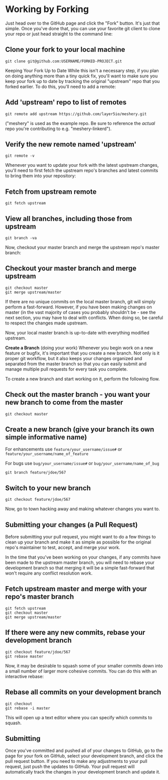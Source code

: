 # Working by Forking
Just head over to the GitHub page and click the "Fork" button. It's just that simple. Once you've done that, you can use your favorite git client to clone your repo or just head straight to the command line:

## Clone your fork to your local machine
```
git clone git@github.com:USERNAME/FORKED-PROJECT.git
```
Keeping Your Fork Up to Date
While this isn't a necessary step, if you plan on doing anything more than a tiny quick fix, you'll want to make sure you keep your fork up to date by tracking the original "upstream" repo that you forked earlier. To do this, you'll need to add a remote:

## Add 'upstream' repo to list of remotes
```
git remote add upstream https://github.com/layer5io/meshery.git
``` 
("meshery" is used as the example repo. Be sure to reference the _actual_ repo you're contributing to e.g. "meshery-linkerd").

## Verify the new remote named 'upstream'
```
git remote -v
```
Whenever you want to update your fork with the latest upstream changes, you'll need to first fetch the upstream repo's branches and latest commits to bring them into your repository:

## Fetch from upstream remote
```
git fetch upstream
```

## View all branches, including those from upstream
```
git branch -va
```
Now, checkout your master branch and merge the upstream repo's master branch:

## Checkout your master branch and merge upstream
```
git checkout master
git merge upstream/master
```
If there are no unique commits on the local master branch, git will simply perform a fast-forward. However, if you have been making changes on master (in the vast majority of cases you probably shouldn't be - see the next section, you may have to deal with conflicts. When doing so, be careful to respect the changes made upstream.

Now, your local master branch is up-to-date with everything modified upstream.

**Create a Branch** (doing your work)
Whenever you begin work on a new feature or bugfix, it's important that you create a new branch. Not only is it proper git workflow, but it also keeps your changes organized and separated from the master branch so that you can easily submit and manage multiple pull requests for every task you complete.

To create a new branch and start working on it, perform the following flow.

## Check out the master branch - you want your new branch to come from the master
```
git checkout master
```

## Create a new branch (give your branch its own simple informative name)
For enhancements use `feature/your_username/issue#` or `feature/your_username/name_of_feature`

For bugs use `bug/your_username/issue#` or `bug/your_username/name_of_bug`

```
git branch feature/jdoe/567
```

## Switch to your new branch
```
git checkout feature/jdoe/567
```
Now, go to town hacking away and making whatever changes you want to.

## Submitting your changes (a Pull Request)
Before submitting your pull request, you might want to do a few things to clean up your branch and make it as simple as possible for the original repo's maintainer to test, accept, and merge your work.

In the time that you've been working on your changes, if any commits have been made to the upstream master branch, you will need to rebase your development branch so that merging it will be a simple fast-forward that won't require any conflict resolution work.

## Fetch upstream master and merge with your repo's master branch
```
git fetch upstream
git checkout master
git merge upstream/master
```

## If there were any new commits, rebase your development branch
```
git checkout feature/jdoe/567
git rebase master
```
Now, it may be desirable to squash some of your smaller commits down into a small number of larger more cohesive commits. You can do this with an interactive rebase:

## Rebase all commits on your development branch
```
git checkout
git rebase -i master
```
This will open up a text editor where you can specify which commits to squash.

## Submitting
Once you've committed and pushed all of your changes to GitHub, go to the page for your fork on GitHub, select your development branch, and click the pull request button. If you need to make any adjustments to your pull request, just push the updates to GitHub. Your pull request will automatically track the changes in your development branch and update it.
